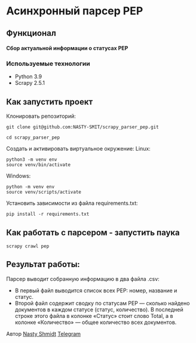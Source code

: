 # Асинхронный парсер PEP

## Функционал

#### Сбор актуальной информации о статусах PEP

### Используемые технологии
- Python 3.9
- Scrapy 2.5.1

## Как запустить проект

Клонировать репозиторий:
```
git clone git@github.com:NASTY-SMIT/scrapy_parser_pep.git
```

```
cd scrapy_parser_pep
```

Создать и активировать виртуальное окружение:
Linux: 
```
python3 -m venv env
source venv/bin/activate
```
Windows: 
```
python -m venv env
source venv/scripts/activate
```
Установить зависимости из файла requirements.txt:

```
pip install -r requirements.txt
```
## Как работать с парсером - запустить паука

```
scrapy crawl pep
```

## Результат работы:
Парсер выводит собранную информацию в два файла .csv:
- В первый файл выводится список всех PEP: номер, название и статус.
- Второй файл содержит сводку по статусам PEP — сколько найдено документов в каждом статусе (статус, количество). В последней строке этого файла в колонке «Статус» стоит слово Total, а в колонке «Количество» — общее количество всех документов.

Автор [Nasty Shmidt](https://github.com/NASTY-SMIT)
[Telegram](https://t.me/nastyShmidt)